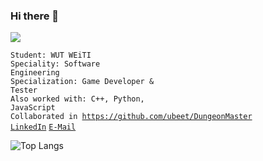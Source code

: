### Hi there 👋

![](https://komarev.com/ghpvc/?username=your-github-MX1010A&color=green)

<code>Student: WUT WEiTI </code><br>
<code>Speciality: Software Engineering</code><br>
<code>Specialization: Game Developer & Tester</code><br>
<code>Also worked with: C++, Python, JavaScript</code><br>
<code>Collaborated in https://github.com/ubeet/DungeonMaster</code><br>
<code>[LinkedIn]()</code>
<code>[E-Mail](mailto:canonan.q@gmail.com)</code>

![Top Langs](https://github-readme-stats.vercel.app/api/top-langs/?username=MX1010A&theme=chartreuse-dark&layout=compact)

